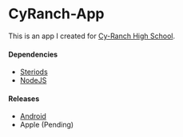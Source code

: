 # CyRanch-App
This is an app I created for [Cy-Ranch High School](cyranch.cfisd.net/).

#### Dependencies
+ [Steriods](www.appgyver.io/steroids)
+ [NodeJS](https://nodejs.org/)

#### Releases
+ [Android](https://play.google.com/apps/testing/com.sshh12.cyranch)
+ Apple (Pending)

